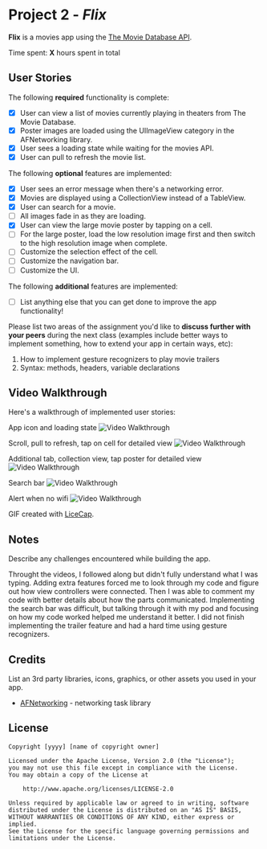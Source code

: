 # Project 2 - *Flix*

**Flix** is a movies app using the [The Movie Database API](http://docs.themoviedb.apiary.io/#).

Time spent: **X** hours spent in total

## User Stories

The following **required** functionality is complete:

- [X] User can view a list of movies currently playing in theaters from The Movie Database.
- [X] Poster images are loaded using the UIImageView category in the AFNetworking library.
- [X] User sees a loading state while waiting for the movies API.
- [X] User can pull to refresh the movie list.

The following **optional** features are implemented:

- [X] User sees an error message when there's a networking error.
- [X] Movies are displayed using a CollectionView instead of a TableView.
- [X] User can search for a movie.
- [ ] All images fade in as they are loading.
- [X] User can view the large movie poster by tapping on a cell.
- [ ] For the large poster, load the low resolution image first and then switch to the high resolution image when complete.
- [ ] Customize the selection effect of the cell.
- [ ] Customize the navigation bar.
- [ ] Customize the UI.

The following **additional** features are implemented:

- [ ] List anything else that you can get done to improve the app functionality!

Please list two areas of the assignment you'd like to **discuss further with your peers** during the next class (examples include better ways to implement something, how to extend your app in certain ways, etc):

1. How to implement gesture recognizers to play movie trailers
2. Syntax: methods, headers, variable declarations

## Video Walkthrough

Here's a walkthrough of implemented user stories:

App icon and loading state
<img src='http://g.recordit.co/oJ6SkO69Pb.gif' title='App icon and loading state' width='' alt='Video Walkthrough' />

Scroll, pull to refresh, tap on cell for detailed view
<img src='http://g.recordit.co/MvgPqCVHrs.gif' title='Scroll, pull to refresh, tap on cell for detailed view' width='' alt='Video Walkthrough' />

Additional tab, collection view, tap poster for detailed view
<img src='http://g.recordit.co/J8Yz07YYlK.gif' title='Additional tab, collection view, tap poster for detailed view' width='' alt='Video Walkthrough' />

Search bar
<img src='http://g.recordit.co/4nRT1IvYoV.gif' title='Search bar' width='' alt='Video Walkthrough' />

Alert when no wifi
<img src='http://g.recordit.co/JWmZLAXwrF.gif' title='Alert when no wifi' width='' alt='Video Walkthrough' />

GIF created with [LiceCap](http://www.cockos.com/licecap/).

## Notes

Describe any challenges encountered while building the app.

Throught the videos, I followed along but didn't fully understand what I was typing. Adding extra features forced me to look through my code and figure out how view controllers were connected. Then I was able to comment my code with better details about how the parts communicated. Implementing the search bar was difficult, but talking through it with my pod and focusing on how my code worked helped me understand it better. I did not finish implementing the trailer feature and had a hard time using gesture recognizers. 

## Credits

List an 3rd party libraries, icons, graphics, or other assets you used in your app.

- [AFNetworking](https://github.com/AFNetworking/AFNetworking) - networking task library

## License

    Copyright [yyyy] [name of copyright owner]

    Licensed under the Apache License, Version 2.0 (the "License");
    you may not use this file except in compliance with the License.
    You may obtain a copy of the License at

        http://www.apache.org/licenses/LICENSE-2.0

    Unless required by applicable law or agreed to in writing, software
    distributed under the License is distributed on an "AS IS" BASIS,
    WITHOUT WARRANTIES OR CONDITIONS OF ANY KIND, either express or implied.
    See the License for the specific language governing permissions and
    limitations under the License.
